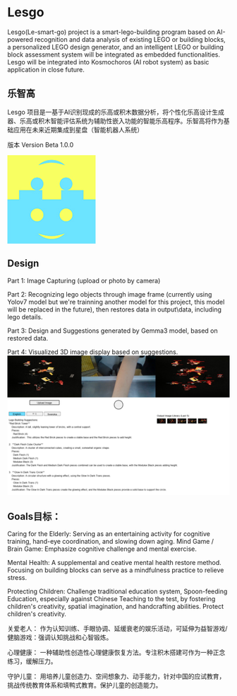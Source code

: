 # Lesgo
Lesgo(Le-smart-go) project is a smart-lego-building program based on AI-powered recognition and data analysis of existing LEGO or building blocks, a personalized LEGO design generator, and an intelligent LEGO or building block assessment system will be integrated as embedded functionalities. Lesgo will be integrated into Kosmochoros (AI robot system) as basic application in close future.

乐智高
-
Lesgo 项目是一基于AI识别现成的乐高或积木数据分析，将个性化乐高设计生成器、乐高或积木智能评估系统为辅助性嵌入功能的智能乐高程序。乐智高将作为基础应用在未来近期集成到星盘（智能机器人系统）

版本 Version Beta 1.0.0

![Lesgo Image](https://raw.githubusercontent.com/attackninja/Lesgo/main/Lesgo.jpg)

Design
-
Part 1: Image Capturing (upload or photo by camera) 

Part 2: Recognizing lego objects through image frame (currently using Yolov7 model but we're trainning another model for this project, this model will be replaced in the future), then restores data in output\data, including lego details.

Part 3: Design and Suggestions generated by Gemma3 model, based on restored data.

Part 4: Visualized 3D image display based on suggestions.
![Screenshot](https://raw.githubusercontent.com/attackninja/Lesgo/main/screenshot.png)

Goals目标：
-

Caring for the Elderly: Serving as an entertaining activity for cognitive training, hand-eye coordination, and slowing down aging. Mind Game / Brain Game: Emphasize cognitive challenge and mental exercise.

Mental Health: A supplemental and ceative mental health restore method. Focusing on building blocks can serve as a mindfulness practice to relieve stress. 

Protecting Children: Challenge traditional education system, Spoon-feeding Education, especially against Chinese Teaching to the test, by fostering children's creativity, spatial imagination, and handcrafting abilities. Protect children's creativity.

关爱老人： 作为认知训练、手眼协调、延缓衰老的娱乐活动，可延伸为益智游戏/健脑游戏：强调认知挑战和心智锻炼。

心理健康： 一种辅助性创造性心理健康恢复方法。专注积木搭建可作为一种正念练习，缓解压力。

守护儿童： 用培养儿童创造力、空间想象力、动手能力，针对中国的应试教育，挑战传统教育体系和填鸭式教育。保护儿童的创造能力。
